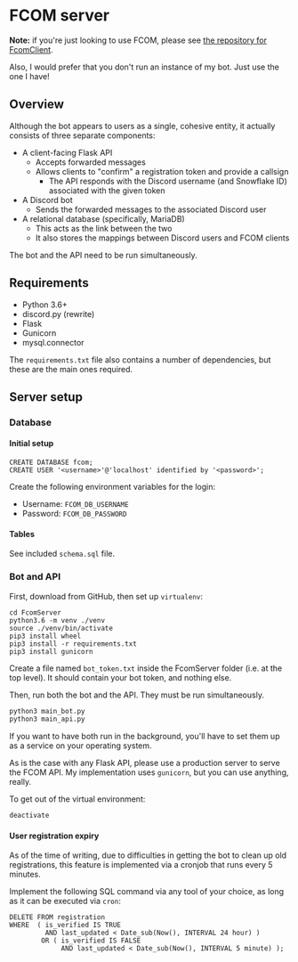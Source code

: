 # FCOM server

**Note:** if you're just looking to use FCOM, please see [the repository for FcomClient](https://github.com/norrisng/FcomClient/).

Also, I would prefer that you don't run an instance of my bot. Just use the one I have!

## Overview ##

Although the bot appears to users as a single, cohesive entity, it actually consists of three separate components:

* A client-facing Flask API
    * Accepts forwarded messages
    * Allows clients to "confirm" a registration token and provide a callsign
        * The API responds with the Discord username (and Snowflake ID) associated with the given token
* A Discord bot
    * Sends the forwarded messages to the associated Discord user
* A relational database (specifically, MariaDB)
    * This acts as the link between the two
    * It also stores the mappings between Discord users and FCOM clients

The bot and the API need to be run simultaneously.

## Requirements

- Python 3.6+
- discord.py (rewrite)
- Flask
- Gunicorn
- mysql.connector

The `requirements.txt` file also contains a number of dependencies, but these are the main ones required.

## Server setup

### Database ###

#### Initial setup ####

```mysql
CREATE DATABASE fcom;
CREATE USER '<username>'@'localhost' identified by '<password>';
```

Create the following environment variables for the login:
* Username: `FCOM_DB_USERNAME`
* Password: `FCOM_DB_PASSWORD`

#### Tables ####

See included `schema.sql` file.


### Bot and API ###

First, download from GitHub, then set up `virtualenv`:

```commandline
cd FcomServer
python3.6 -m venv ./venv
source ./venv/bin/activate
pip3 install wheel
pip3 install -r requirements.txt
pip3 install gunicorn
```

Create a file named `bot_token.txt` inside the FcomServer folder (i.e. at the top level). It should contain your bot token, and nothing else.

Then, run both the bot and the API. They must be run simultaneously.

```bash
python3 main_bot.py
python3 main_api.py
```
If you want to have both run in the background, you'll have to set them up as a service on your operating system.

As is the case with any Flask API, please use a production server to serve the FCOM API.
My implementation uses `gunicorn`, but you can use anything, really.

To get out of the virtual environment:

```bash
deactivate
```



#### User registration expiry ####

As of the time of writing, due to difficulties in getting the bot to clean up old registrations, this feature is implemented via a cronjob that runs every 5 minutes.

Implement the following SQL command via any tool of your choice, as long as it can be executed via `cron`:

```mysql
DELETE FROM registration
WHERE  ( is_verified IS TRUE
         AND last_updated < Date_sub(Now(), INTERVAL 24 hour) )
        OR ( is_verified IS FALSE
             AND last_updated < Date_sub(Now(), INTERVAL 5 minute) );
```